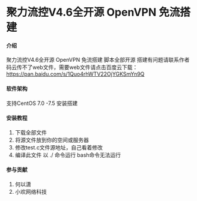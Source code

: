 # 聚力流控V4.6全开源 OpenVPN 免流搭建

#### 介绍
聚力流控V4.6全开源 OpenVPN 免流搭建  脚本全部开源  搭建有问题请联系作者
码云传不了web文件，需要web文件请点击百度云下载：https://pan.baidu.com/s/1Quo4rhWTV22OjYGKSmYn9Q

#### 软件架构
支持CentOS 7.0 -7.5 安装搭建


#### 安装教程

1. 下载全部文件
2. 将源文件放到你的空间或服务器
3. 修改test.c文件源地址，自己看着修改
4. 编译此文件  以 ./ 命令运行  bash命令无法运行

#### 参与贡献

1. 何以潇
2. 小欢网络科技
